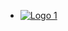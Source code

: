<ul class="logo-list">
  <li>
    <a href="https://example.com/page1" class="logo-link">
      <img src="logo1.png" alt="Logo 1" />
    </a>
  </li>
</ul>


